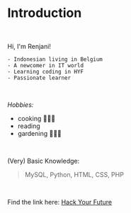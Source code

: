 # Introduction

<p>&nbsp;</p>

Hi, I'm Renjani!

```About me:
- Indonesian living in Belgium
- A newcomer in IT world 
- Learning coding in HYF
- Passionate learner
```

<p>&nbsp;</p>

*Hobbies:*

- cooking 🍚🍲🍤
- reading
- gardening 🌱🌷🌻

<p>&nbsp;</p>

(Very) Basic Knowledge:

>MySQL, Python, HTML, CSS, PHP

<p>&nbsp;</p>

Find the link here: [Hack Your Future](https://hackyourfuture.be/)
